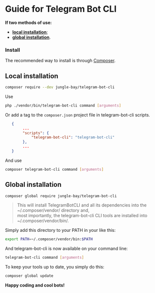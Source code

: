 # Guide for Telegram Bot CLI

**If two methods of use:**
* **[local installation](https://github.com/jungle-bay/telegram-bot-cli/blob/master/docs/guide.md#local-installation)**;
* **[global installation](https://github.com/jungle-bay/telegram-bot-cli/blob/master/docs/guide.md#global-installation)**.

### Install

The recommended way to install is through [Composer](https://getcomposer.org/doc/00-intro.md).

## Local installation

```bash
composer require --dev jungle-bay/telegram-bot-cli
```

Use

```bash
php ./vendor/bin/telegram-bot-cli command [arguments]
```

Or add a tag to the ```composer.json``` project file in telegram-bot-cli scripts.

```json
   {
        ...
        "scripts": {
            "telegram-bot-cli": "telegram-bot-cli"
        },
        ...
   }
```

And use

```bash
composer telegram-bot-cli command [arguments]
```

## Global installation

```bash
composer global require jungle-bay/telegram-bot-cli
```

> This will install TelegramBotCLI and all its dependencies into the ~/.composer/vendor/ directory and,  <br />
> most importantly, the telegram-bot-cli CLI tools are installed into ~/.composer/vendor/bin/.

Simply add this directory to your PATH in your like this:

```bash
export PATH=~/.composer/vendor/bin:$PATH
```

And telegram-bot-cli is now available on your command line:

```bash
telegram-bot-cli command [arguments]
```

To keep your tools up to date, you simply do this:
 
```bash
composer global update
```

**Happy coding and cool bots!**
